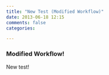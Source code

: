 ```yaml
---
title: "New Test (Modified Workflow)"
date: 2013-06-18 12:15
comments: false
categories:

---
```


### Modified Workflow!

New test!
